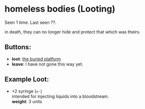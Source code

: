 # homeless bodies (Looting)

Seen 1 time. Last seen ??.

in death, they can no longer hide and protect that which was theirs.

## Buttons:

- **loot**: [the buried platform](the-buried-platform-N7cubv2.md)
- **leave**: I have not gone this way yet.

## Example Loot:

- +2 syringe (<code>=-</code>)  
  intended for injecting liquids into a bloodstream.  
  **weight**: 3 units